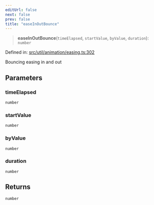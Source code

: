 ```yaml
---
editUrl: false
next: false
prev: false
title: "easeInOutBounce"
---
```


> **easeInOutBounce**(`timeElapsed`, `startValue`, `byValue`, `duration`): `number`

Defined in: [src/util/animation/easing.ts:302](https://github.com/fabricjs/fabric.js/blob/8748628df7e9de00ba77413bfc3ad9e9fe9d4f30/src/util/animation/easing.ts#L302)

Bouncing easing in and out

## Parameters

### timeElapsed

`number`

### startValue

`number`

### byValue

`number`

### duration

`number`

## Returns

`number`
